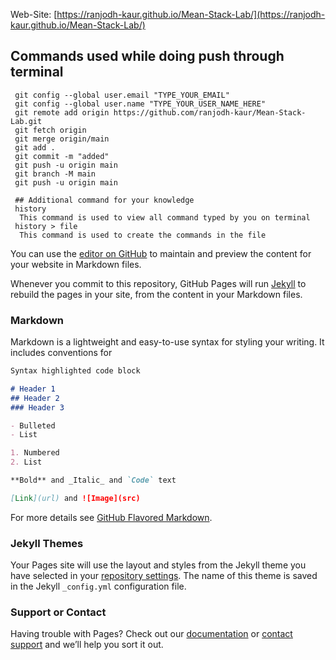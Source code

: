 Web-Site: [https://ranjodh-kaur.github.io/Mean-Stack-Lab/](https://ranjodh-kaur.github.io/Mean-Stack-Lab/)

## Commands used while doing push through terminal
``` git init
 git config --global user.email "TYPE_YOUR_EMAIL"
 git config --global user.name "TYPE_YOUR_USER_NAME_HERE"
 git remote add origin https://github.com/ranjodh-kaur/Mean-Stack-Lab.git
 git fetch origin
 git merge origin/main
 git add .
 git commit -m "added"
 git push -u origin main
 git branch -M main
 git push -u origin main
 
 ## Additional command for your knowledge
 history 
  This command is used to view all command typed by you on terminal
 history > file
  This command is used to create the commands in the file
```
You can use the [editor on GitHub](https://github.com/ranjodh-kaur/Mean-Stack-Lab/edit/main/README.md) to maintain and preview the content for your website in Markdown files.

Whenever you commit to this repository, GitHub Pages will run [Jekyll](https://jekyllrb.com/) to rebuild the pages in your site, from the content in your Markdown files.

### Markdown

Markdown is a lightweight and easy-to-use syntax for styling your writing. It includes conventions for

```markdown
Syntax highlighted code block

# Header 1
## Header 2
### Header 3

- Bulleted
- List

1. Numbered
2. List

**Bold** and _Italic_ and `Code` text

[Link](url) and ![Image](src)
```

For more details see [GitHub Flavored Markdown](https://guides.github.com/features/mastering-markdown/).

### Jekyll Themes

Your Pages site will use the layout and styles from the Jekyll theme you have selected in your [repository settings](https://github.com/ranjodh-kaur/Mean-Stack-Lab/settings). The name of this theme is saved in the Jekyll `_config.yml` configuration file.

### Support or Contact

Having trouble with Pages? Check out our [documentation](https://docs.github.com/categories/github-pages-basics/) or [contact support](https://support.github.com/contact) and we’ll help you sort it out.
